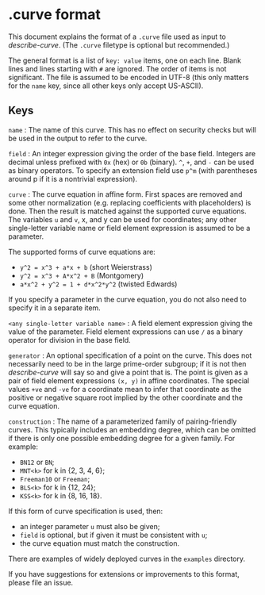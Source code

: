 .curve format
=============

This document explains the format of a `.curve` file used as input to
*describe-curve*. (The `.curve` filetype is optional but recommended.)

The general format is a list of `key: value` items, one on each line.
Blank lines and lines starting with `#` are ignored. The order of items
is not significant. The file is assumed to be encoded in UTF-8 (this only
matters for the `name` key, since all other keys only accept US-ASCII).

Keys
----

`name`
: The name of this curve. This has no effect on security checks but will
  be used in the output to refer to the curve.

`field`
: An integer expression giving the order of the base field. Integers are
  decimal unless prefixed with `0x` (hex) or `0b` (binary). `^`, `+`, and
  `-` can be used as binary operators. To specify an extension field use
  `p^m` (with parentheses around p if it is a nontrivial expression).

`curve`
: The curve equation in affine form. First spaces are removed and some other
  normalization (e.g. replacing coefficients with placeholders) is done.
  Then the result is matched against the supported curve equations.
  The variables `u` and `v`, x, and y can be used for coordinates; any other
  single-letter variable name or field element expression is assumed to be a
  parameter.

  The supported forms of curve equations are:
  * `y^2 = x^3 + a*x + b` (short Weierstrass)
  * `y^2 = x^3 + A*x^2 + B` (Montgomery)
  * `a*x^2 + y^2 = 1 + d*x^2*y^2` (twisted Edwards)

  If you specify a parameter in the curve equation, you do not also need to
  specify it in a separate item.

`<any single-letter variable name>`
: A field element expression giving the value of the parameter. Field element
  expressions can use `/` as a binary operator for division in the base field.

`generator`
: An optional specification of a point on the curve. This does not necessarily
  need to be in the large prime-order subgroup; if it is not then *describe-curve*
  will say so and give a point that is. The point is given as a pair of field
  element expressions `(x, y)` in affine coordinates. The special values `+ve`
  and `-ve` for a coordinate mean to infer that coordinate as the positive or
  negative square root implied by the other coordinate and the curve equation.

`construction`
: The name of a parameterized family of pairing-friendly curves. This typically
  includes an embedding degree, which can be omitted if there is only one
  possible embedding degree for a given family. For example:
  * `BN12` or `BN`;
  * `MNT<k>` for k in {2, 3, 4, 6};
  * `Freeman10` or `Freeman`;
  * `BLS<k>` for k in {12, 24};
  * `KSS<k>` for k in {8, 16, 18}.

  If this form of curve specification is used, then:
  * an integer parameter `u` must also be given;
  * `field` is optional, but if given it must be consistent with `u`;
  * the curve equation must match the construction.

There are examples of widely deployed curves in the `examples` directory.

If you have suggestions for extensions or improvements to this format, please
file an issue.

